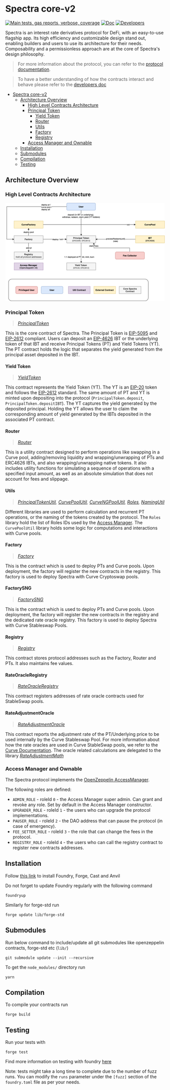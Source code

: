 # Spectra core-v2

[![Main tests, gas reports, verbose, coverage](https://github.com/perspectivefi/core-v2/actions/workflows/testMain.yml/badge.svg)](https://github.com/perspectivefi/core-v2/actions/workflows/testMain.yml)
[![Doc](https://img.shields.io/badge/Doc-%F0%9F%93%97-blue?style=flat)](https://docs.spectra.finance/) 
[![Developers](https://img.shields.io/badge/Developers-%F0%9F%93%98-green?style=flat)](https://dev.spectra.finance) 

Spectra is an interest rate derivatives protocol for DeFi, with an easy-to-use flagship app.
Its high efficiency and customizable design stand out, enabling builders and users to use its architecture for their needs. Composability and a permissionless approach are at the core of Spectra's design philosophy. 

> For more information about the protocol, you can refer to the [protocol documentation](https://docs.spectra.finance/).

> To have a better understanding of how the contracts interact and behave please refer to the [developers doc](https://dev.spectra.finance)

- [Spectra core-v2](#spectra-core-v2)
  - [Architecture Overview](#architecture-overview)
    - [High Level Contracts Architecture](#high-level-contracts-architecture)
    - [Principal Token](#principal-token)
      - [Yield Token](#yield-token)
      - [Router](#router)
      - [Utils](#utils)
      - [Factory](#factory)
      - [Registry](#registry)
    - [Access Manager and Ownable](#access-manager-and-ownable)
  - [Installation](#installation)
  - [Submodules](#submodules)
  - [Compilation](#compilation)
  - [Testing](#testing)



## Architecture Overview

### High Level Contracts Architecture
![Spectra Contracts Architecture](./spectra_contracts_architecture.png)


### Principal Token

> *[PrincipalToken](./src/tokens/PrincipalToken.sol)*

This is the core contract of Spectra. The Principal Token is [EIP-5095](https://eips.ethereum.org/EIPS/eip-5095) and [EIP-2612](https://eips.ethereum.org/EIPS/eip-2612) compliant. Users can deposit an [EIP-4626](https://eips.ethereum.org/EIPS/eip-4626) IBT or the underlying token of that IBT and receive Principal Tokens (PT) and Yield Tokens (YT). The PT contract holds the logic that separates the yield generated from the principal asset deposited in the IBT.


#### Yield Token

> *[YieldToken](./src/tokens/YieldToken.sol)*

This contract represents the Yield Token (YT). The YT is an [EIP-20](https://eips.ethereum.org/EIPS/eip-20) token and follows the [EIP-2612](https://eips.ethereum.org/EIPS/eip-2612) standard. The same amount of PT and YT is minted upon depositing into the protocol (`PrincipalToken.deposit`, `PrincipalToken.depositIBT`). The YT captures the yield generated by the deposited principal. Holding the YT allows the user to claim the corresponding amount of yield generated by the IBTs deposited in the associated PT contract.


#### Router

> *[Router](./src/router/Router.sol)*

This is a utility contract designed to perform operations like swapping in a Curve pool, adding/removing liquidity and wrapping/unwrapping of PTs and ERC4626 IBTs, and also wrapping/unwrapping native tokens. It also includes utility functions for simulating a sequence of operations with a specified input amount, as well as an absolute simulation that does not account for fees and slippage.

#### Utils

> *[PrincipalTokenUtil](src/libraries/PrincipalTokenUtil.sol), [CurvePoolUtil](src/libraries/CurvePoolUtil.sol), [CurveNGPoolUtil](src/libraries/CurveNGPoolUtil.sol), [Roles](src/libraries/Roles.sol), [NamingUtil](src/libraries/NamingUtil.sol)*

Different libraries are used to perform calculation and recurrent PT operations, or the naming of the tokens created by the protocol. The `Roles` library hold the list of Roles IDs used by the [Access Manager](#access-manager-and-ownable). The `CurvePoolUtil` library holds some logic for computations and interactions with Curve pools. 

#### Factory

> *[Factory](./src/factory/Factory.sol)*

This is the contract which is used to deploy PTs and Curve pools. Upon deployment, the factory will register the new contracts in the registry. This factory is used to deploy Spectra with Curve Cryptoswap pools.

#### FactorySNG

> *[FactorySNG](./src/factory/FactorySNG.sol)*

This is the contract which is used to deploy PTs and Curve pools. Upon deployment, the factory will register the new contracts in the registry and the dedicated rate oracle registry. This factory is used to deploy Spectra with Curve Stableswap Pools.

#### Registry

> *[Registry](./src/Registry.sol)*

This contract stores protocol addresses such as the Factory, Router and PTs. It also maintains fee values.

#### RateOracleRegistry

> *[RateOracleRegistry](./src/RateOracleRegistry.sol)*

This contract registers addresses of rate oracle contracts used for StableSwap pools.

#### RateAdjustmentOracle 

> *[RateAdjustmentOracle](./src/amm/RateAdjustmentOracle.sol)*

This contract reports the adjustment rate of the PT/Underlying price to be used internally by the Curve Stableswap Pool. For more information about how the rate oracles are used in Curve StableSwap pools, we refer to the [Curve Documentation](https://docs.curve.fi/). The oracle related calculations are delegated to the library *[RateAdjustmentMath](./src/libraries/RateAdjustmentMath.sol)*

### Access Manager and Ownable

The Spectra protocol implements the [OpenZeppelin AccessManager](https://docs.openzeppelin.com/contracts/5.x/api/access#accessmanager).

The following roles are defined:
- `ADMIN_ROLE` - roleId `0` - the Access Manager super admin. Can grant and revoke any role. Set by default in the Access Manager constructor.
- `UPGRADER_ROLE` - roleId `1` - the users who can upgrade the protocol implementations.
- `PAUSER_ROLE` - roleId `2` - the DAO address that can pause the protocol (in case of emergency).
- `FEE_SETTER_ROLE` - roleId `3` - the role that can change the fees in the protocol.
- `REGISTRY_ROLE` - roleId `4` - the users who can call the registry contract to register new contracts addresses.

## Installation

Follow [this link](https://book.getfoundry.sh/getting-started/installation) to install Foundry, Forge, Cast and Anvil

Do not forget to update Foundry regularly with the following command

```properties
foundryup
```

Similarly for forge-std run

```properties
forge update lib/forge-std
```

## Submodules

Run below command to include/update all git submodules like openzeppelin contracts, forge-std etc (`lib/`)

```properties
git submodule update --init --recursive
```

To get the `node_modules/` directory run

```properties
yarn
```

## Compilation

To compile your contracts run

```properties
forge build
```

## Testing

Run your tests with

```properties
forge test
```

Find more information on testing with foundry [here](https://book.getfoundry.sh/forge/tests)

Note: tests might take a long time to complete due to the number of fuzz runs. You can modify the `runs` parameter under the `[fuzz]` section of the `foundry.toml` file as per your needs.
